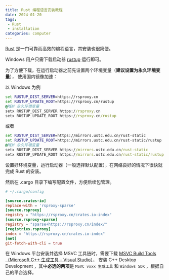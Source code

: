 ```yaml
---
title: Rust 编程语言安装教程
date: 2024-01-20
tags:
 - Rust
 - installation
categories: computer
---
```


[Rust](https://www.rust-lang.org/) 是一门可靠而高效的编程语言，其安装也很简便。

Windows 用户只需下载启动器
[rustup](https://static.rust-lang.org/rustup/dist/x86_64-pc-windows-msvc/rustup-init.exe)
运行即可。

为了方便下载，在运行启动器之前先设置两个环境变量（**建议设置为永久环境变量**），
使用国内镜像加速：

以 Windows 为例

```bat
set RUSTUP_DIST_SERVER=https://rsproxy.cn
set RUSTUP_UPDATE_ROOT=https://rsproxy.cn/rustup
@REM 永久环境变量
setx RUSTUP_DIST_SERVER https://rsproxy.cn
setx RUSTUP_UPDATE_ROOT https://rsproxy.cn/rustup
```

或者

```bat
set RUSTUP_DIST_SERVER=https://mirrors.ustc.edu.cn/rust-static
set RUSTUP_UPDATE_ROOT=https://mirrors.ustc.edu.cn/rust-static/rustup
@REM 永久环境变量
setx RUSTUP_DIST_SERVER https://mirrors.ustc.edu.cn/rust-static
setx RUSTUP_UPDATE_ROOT https://mirrors.ustc.edu.cn/rust-static/rustup
```

设置好环境变量，运行启动器（一般选择默认配置），在网络良好的情况下很快就完成 Rust 的安装。

然后在 .cargo 目录下编写配置文件，方便后续包管理。

```toml
# ~/.cargo/config

[source.crates-io]
replace-with = 'rsproxy-sparse'
[source.rsproxy]
registry = "https://rsproxy.cn/crates.io-index"
[source.rsproxy-sparse]
registry = "sparse+https://rsproxy.cn/index/"
[registries.rsproxy]
index = "https://rsproxy.cn/crates.io-index"
[net]
git-fetch-with-cli = true
```

在 Windows 平台安装并选择 MSVC 工具链时，需要下载
[MSVC Build Tools（Microsoft C++ 生成工具 - Visual Studio）](https://visualstudio.microsoft.com/zh-hans/visual-cpp-build-tools/)，
安装 C++ Desktop Development ，其中**必选的两项**是 `MSVC vxxx 生成工具` 和 `Windows SDK` ，根据自己的平台选择。